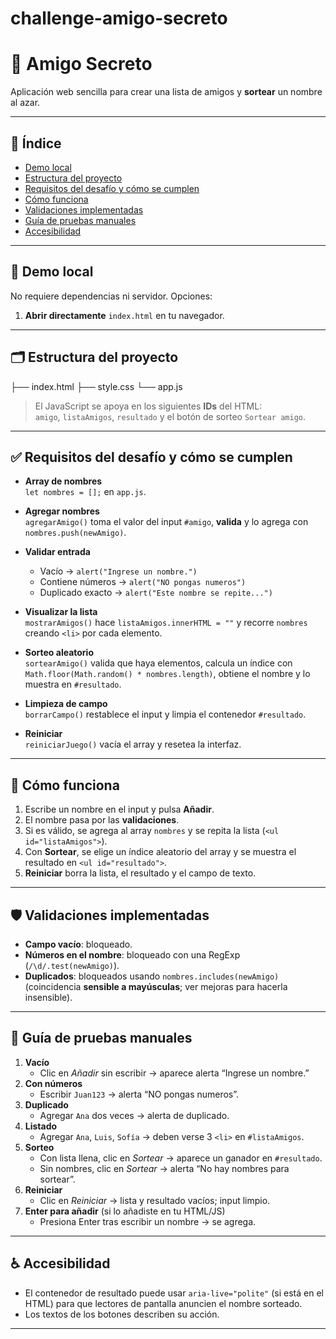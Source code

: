 # challenge-amigo-secreto
# 🎁 Amigo Secreto

Aplicación web sencilla para crear una lista de amigos y **sortear** un nombre al azar. 


---

## 🧭 Índice

- [Demo local](#-demo-local)
- [Estructura del proyecto](#-estructura-del-proyecto)
- [Requisitos del desafío y cómo se cumplen](#-requisitos-del-desafío-y-cómo-se-cumplen)
- [Cómo funciona](#-cómo-funciona)
- [Validaciones implementadas](#-validaciones-implementadas)
- [Guía de pruebas manuales](#-guía-de-pruebas-manuales)
- [Accesibilidad](#-accesibilidad)


---

## 🚀 Demo local

No requiere dependencias ni servidor. Opciones:

1. **Abrir directamente** `index.html` en tu navegador.

---

## 🗂️ Estructura del proyecto

├── index.html
├── style.css
└── app.js


> El JavaScript se apoya en los siguientes **IDs** del HTML:  
> `amigo`, `listaAmigos`, `resultado` y el botón de sorteo `Sortear amigo`.

---

## ✅ Requisitos del desafío y cómo se cumplen

- **Array de nombres**  
  `let nombres = [];` en `app.js`.

- **Agregar nombres**  
  `agregarAmigo()` toma el valor del input `#amigo`, **valida** y lo agrega con `nombres.push(newAmigo)`.

- **Validar entrada**  
  - Vacío → `alert("Ingrese un nombre.")`
  - Contiene números → `alert("NO pongas numeros")`  
  - Duplicado exacto → `alert("Este nombre se repite...")`

- **Visualizar la lista**  
  `mostrarAmigos()` hace `listaAmigos.innerHTML = ""` y recorre `nombres` creando `<li>` por cada elemento.

- **Sorteo aleatorio**  
  `sortearAmigo()` valida que haya elementos, calcula un índice con  
  `Math.floor(Math.random() * nombres.length)`, obtiene el nombre y lo muestra en `#resultado`.

- **Limpieza de campo**  
  `borrarCampo()` restablece el input y limpia el contenedor `#resultado`.

- **Reiniciar**  
  `reiniciarJuego()` vacía el array y resetea la interfaz.

---

## 🔎 Cómo funciona

1. Escribe un nombre en el input y pulsa **Añadir**.  
2. El nombre pasa por las **validaciones**.  
3. Si es válido, se agrega al array `nombres` y se repita la lista (`<ul id="listaAmigos">`).  
4. Con **Sortear**, se elige un índice aleatorio del array y se muestra el resultado en `<ul id="resultado">`.  
5. **Reiniciar** borra la lista, el resultado y el campo de texto.

---

## 🛡️ Validaciones implementadas

- **Campo vacío**: bloqueado.
- **Números en el nombre**: bloqueado con una RegExp (`/\d/.test(newAmigo)`).
- **Duplicados**: bloqueados usando `nombres.includes(newAmigo)` (coincidencia **sensible a mayúsculas**; ver mejoras para hacerla insensible).

---

## 🧪 Guía de pruebas manuales

1. **Vacío**  
   - Clic en *Añadir* sin escribir → aparece alerta “Ingrese un nombre.”
2. **Con números**  
   - Escribir `Juan123` → alerta “NO pongas numeros”.
3. **Duplicado**  
   - Agregar `Ana` dos veces → alerta de duplicado.
4. **Listado**  
   - Agregar `Ana`, `Luis`, `Sofía` → deben verse 3 `<li>` en `#listaAmigos`.
5. **Sorteo**  
   - Con lista llena, clic en *Sortear* → aparece un ganador en `#resultado`.
   - Sin nombres, clic en *Sortear* → alerta “No hay nombres para sortear”.
6. **Reiniciar**  
   - Clic en *Reiniciar* → lista y resultado vacíos; input limpio.
7. **Enter para añadir** (si lo añadiste en tu HTML/JS)  
   - Presiona Enter tras escribir un nombre → se agrega.

---

## ♿ Accesibilidad

- El contenedor de resultado puede usar `aria-live="polite"` (si está en el HTML) para que lectores de pantalla anuncien el nombre sorteado.
- Los textos de los botones describen su acción.

---


